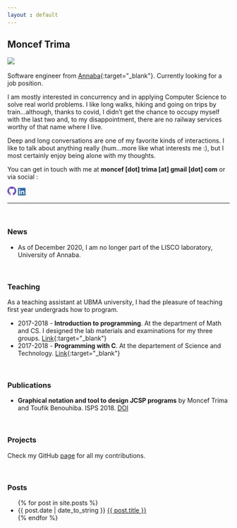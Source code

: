 ```yaml
---
layout : default
---
```


## Moncef Trima

<img class="info-img" src="https://avatars.githubusercontent.com/u/49733848" />

Software engineer from [Annaba](https://en.wikipedia.org/wiki/Annaba){:target="_blank"}. Currently looking for a job position.

I am mostly interested in concurrency and in applying Computer Science to solve real world problems. I like long walks, hiking and going on trips by train…although, thanks to covid, I didn’t get the chance to occupy myself with the last two and, to my disappointment, there are no railway services worthy of that name where I live.

Deep and long conversations are one of my favorite kinds of interactions. I like to talk about anything really (hum…more like what interests me :), but I most certainly enjoy being alone with my thoughts.

You can get in touch with me at **moncef [dot] trima [at] gmail [dot] com** or via social :

<a href="https://github.com/trima"><img src="/assets/img/GitHub-Mark-Light-32px.png" alt="github" width="20"></a> <a href="https://www.linkedin.com/in/monceftrima"><img src="/assets/img/in-big.png" alt="github" width="20"></a>

-----

<br>
     

### News
- As of December 2020, I am no longer part of the LISCO laboratory, University of Annaba.

<br>

### Teaching
As a teaching assistant at UBMA university, I had the pleasure of teaching first year undergrads how to program.
- 2017-2018 - **Introduction to programming**. At the department of Math and CS. I designed the lab materials and examinations for my three groups. [Link](https://github.com/trima/L1MIAS2018){:target="_blank"}
- 2017-2018 - **Programming with C**. At the departement of Science and Technology. [Link](https://github.com/trima/L1ST2018){:target="_blank"}



<br>

### Publications
- **Graphical notation and tool to design JCSP programs**  by Moncef Trima and Toufik Benouhiba. ISPS  2018. [DOI](https://doi.org/10.1109/ISPS.2018.8379013)

<br>

### Projects
Check my GitHub [page](https://github.com/trima) for all my contributions.

<br>

### Posts
<ul>
  {% for post in site.posts %}
    <li>
      {{ post.date | date_to_string }} <a href="{{ post.url }}">{{ post.title }}</a> 
    </li>
  {% endfor %}
</ul>
